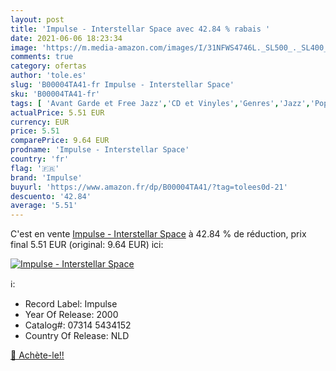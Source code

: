 ```yaml
---
layout: post
title: 'Impulse - Interstellar Space avec 42.84 % rabais '
date: 2021-06-06 18:23:34
image: 'https://m.media-amazon.com/images/I/31NFWS4746L._SL500_._SL400_.jpg'
comments: true
category: ofertas
author: 'tole.es'
slug: 'B00004TA41-fr Impulse - Interstellar Space'
sku: 'B00004TA41-fr'
tags: [ 'Avant Garde et Free Jazz','CD et Vinyles','Genres','Jazz','Pop','impulse', ]
actualPrice: 5.51 EUR
currency: EUR
price: 5.51
comparePrice: 9.64 EUR
prodname: 'Impulse - Interstellar Space'
country: 'fr'
flag: '🇫🇷'
brand: 'Impulse'
buyurl: 'https://www.amazon.fr/dp/B00004TA41/?tag=tolees0d-21'
descuento: '42.84'
average: '5.51'
---
```


C'est en vente [Impulse - Interstellar Space](https://www.amazon.fr/dp/B00004TA41/?tag=tolees0d-21)  à  42.84 % de réduction, prix final  5.51 EUR (original: 9.64 EUR) ici:

[![Impulse - Interstellar Space](https://m.media-amazon.com/images/I/31NFWS4746L._SL500_._SL400_.jpg)](https://www.amazon.fr/dp/B00004TA41/?tag=tolees0d-21)

ℹ️:

- Record Label: Impulse
- Year Of Release: 2000
- Catalog#: 07314 5434152
- Country Of Release: NLD

[🛒 Achète-le!!](https://www.amazon.fr/dp/B00004TA41/?tag=tolees0d-21)
